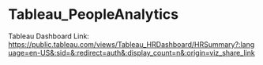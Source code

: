 # Tableau_PeopleAnalytics

Tableau Dashboard Link:
https://public.tableau.com/views/Tableau_HRDashboard/HRSummary?:language=en-US&:sid=&:redirect=auth&:display_count=n&:origin=viz_share_link
